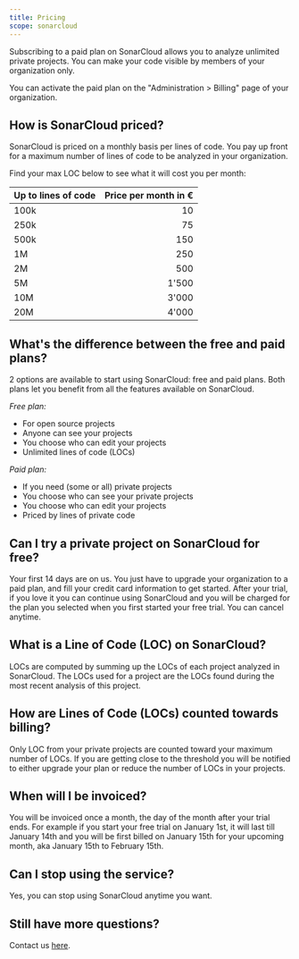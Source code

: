 ```yaml
---
title: Pricing
scope: sonarcloud
---
```


Subscribing to a paid plan on SonarCloud allows you to analyze unlimited private projects. You can make your code visible by members of your organization only.

You can activate the paid plan on the "Administration > Billing" page of your organization.

## How is SonarCloud priced?

SonarCloud is priced on a monthly basis per lines of code. You pay up front for a maximum number of lines of code to be analyzed in your organization.

Find your max LOC below to see what it will cost you per month:

| Up to lines of code  | Price per month in € |
| ------------- |--------------:|
| 100k          | 10            |
| 250k          | 75            | 
| 500k          | 150           |
| 1M            | 250           |
| 2M            | 500           |
| 5M            | 1'500         |
| 10M           | 3'000         |
| 20M           | 4'000         |


## What's the difference between the free and paid plans?

2 options are available to start using SonarCloud: free and paid plans. Both plans let you benefit from all the features available on SonarCloud.

*Free plan:*

* For open source projects
* Anyone can see your projects
* You choose who can edit your projects
* Unlimited lines of code (LOCs)

*Paid plan:*

* If you need (some or all) private projects
* You choose who can see your private projects
* You choose who can edit your projects
* Priced by lines of private code


## Can I try a private project on SonarCloud for free?

Your first 14 days are on us. You just have to upgrade your organization to a paid plan, and fill your credit card information to get started. After your trial, if you love it you can continue using SonarCloud and you will be charged for the plan you selected when you first started your free trial. You can cancel anytime.

## What is a Line of Code (LOC) on SonarCloud?

LOCs are computed by summing up the LOCs of each project analyzed in SonarCloud. The LOCs used for a project are the LOCs found during the most recent analysis of this project.


## How are Lines of Code (LOCs) counted towards billing?

Only LOC from your private projects are counted toward your maximum number of LOCs. If you are getting close to the threshold you will be notified to either upgrade your plan or reduce the number of LOCs in your projects.

## When will I be invoiced?

You will be invoiced once a month, the day of the month after your trial ends. For example if you start your free trial on January 1st, it will last till January 14th and you will be first billed on January 15th for your upcoming month, aka January 15th to February 15th.

## Can I stop using the service?

Yes, you can stop using SonarCloud anytime you want.

## Still have more questions?

Contact us [here](https://about.sonarcloud.io/contact).


